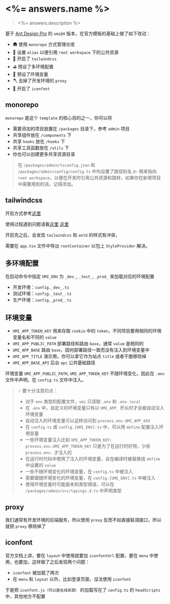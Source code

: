 # <%= answers.name %>

> <%= answers.description %>

基于 [Ant Design Pro](https://pro.ant.design/zh-CN) 的 `umi@4` 版本，在官方模板的基础上做了如下改动：

- 🛖 使用 `monorepo` 方式管理仓库
- 🔖 设置 `alias` 以便引用 `root workspace` 下的公共资源
- 🎨 开启了 `tailwindcss`
- ⛳️ 预设了多环境配置
- 🎰 预设了环境变量
- 🪓 去掉了开发环境的 `proxy`
- 🎊 开启了 `iconfont`

## monorepo

`monorepo` 是这个 `template` 的核心目的之一，你可以将

- 需要添加的项目放置在 `/packages` 目录下，参考 `admin` 项目
- 共享组件放在 `/components` 下
- 共享 `hooks` 放在 `/hooks` 下
- 共享工具函数放在 `/utils` 下
- 你也可以创建更多共享资源目录

> 在 `/packages/admin/tsconfig.json` 和 `/packages/admin/config/config.ts` 中均设置了路径别名 `@~` 用来指向 `root workspace`，以便在开发时引用公共资源和跳转，如果你在新增项目中需要用到的话，记得添加。

## tailwindcss

开启方式参考[这里](https://umijs.org/docs/guides/generator#tailwind-css-%E9%85%8D%E7%BD%AE%E7%94%9F%E6%88%90%E5%99%A8)

使用过程遇到问题请看[这里](https://github.com/umijs/umi/issues/11401) [这里](https://github.com/umijs/umi/issues/11591#issuecomment-1702372136)

开启完之后，会发现 `tailwindcss` 和 `antd` 的样式有冲突，

需要在 `app.tsx` 文件中导出 `rootContainer` 以包上 `StyleProvider` 解决。

## 多环境配置

在启动命令中指定 `UMI_ENV` 为 `_dev_`, `_test_`, `_prod_` 来加载对应的环境配置

- 开发环境：`config._dev_.ts`
- 测试环境：`config._test_.ts`
- 生产环境：`config._prod_.ts`

## 环境变量

- `UMI_APP_TOKEN_KEY` 用来存取 `cookie` 中的 `token`，不同项目要用相同的环境变量名和不同的 `value`
- `UMI_APP_PUBLIC_PATH` 部署路径和路由 `base`，通常 `value` 是相同的
- `UMI_APP_BASE` 路由 `base`，因何部署路径一致而没有注入到环境变量中
- `UMI_APP_TITLE` 演示用，你可以拿它作为站点 `title` 或者干脆移除掉
- `UMI_APP_BASE_API` 后台 `api` 公共基础路径

环境变量 `UMI_APP_PUBLIC_PATH`, `UMI_APP_TOKEN_KEY` 不随环境变化，因此在 `.env` 文件中声明，在 `config.ts` 文件中注入。

> 💡 要十分注意的点：
> - 对于 `env` 类型的配置文件，`umi` 只读取 `.env` 和 `.env.local`
> - 在 `.env` 中，自定义的环境变量只有以 `UMI_APP_` 开头时才会被自动注入环境变量
> - 自动注入的环境变量可以这样访问到 `process.env.UMI_APP_XXX`
> - 在 `config.ts` 或 `config.[UMI_ENV].ts` 中，可以用 `define` 配置注入环境变量
> - 一些环境变量注入比如 `UMI_APP_TOKEN_KEY: process.env.UMI_APP_TOKEN_KEY` 只是为了在运行时好用，少些 `process.env.` 才注入的
> - 在运行时代码中使用了注入的环境变量，会在编译时被替换成 `define` 中设置的 `value`
> - 一些不随环境变化的环境变量，在 `config.ts` 中被注入
> - 需要跟随环境变化的环境变量，在 `config.[UMI_ENV].ts` 中被注入
> - 使用环境变量时可能报未知类型错误，可以在 `/packages/admin/src/typings.d.ts` 中声明类型

## proxy

我们通常有开发环境的后端服务，所以使用 `proxy` 反而不如直接联调接口，所以就把 `proxy` 移除掉了

## iconfont

官方文档上讲，要在 `layout` 中使用就要加 `iconfontUrl` 配置，要在 `menu` 中使用，也要加，这样做了之后发现两个问题：

- `iconfont` 被加载了两次
- 在 `menu` 和 `layout` 以外，比如登录页面，没法使用 `iconfont`

于是把 `iconfont.js（可以是在线资源）` 的加载写在了 `config.ts` 的 `headScripts` 中，其他地方不配置
